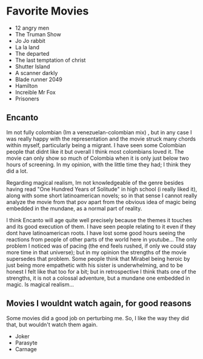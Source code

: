 
# Favorite Movies

- 12 angry men
- The Truman Show
- Jo Jo rabbit
- La la land
- The departed
- The last temptation of christ
- Shutter Island
- A scanner darkly
- Blade runner 2049
- Hamilton
- Increible Mr Fox
- Prisoners

## Encanto

Im not fully colombian (Im a venezuelan-colombian mix) , but in any case I was really happy with the representation and the movie struck many chords within myself, particularly being a migrant. I have seen some Colombian people that didnt like it but overall I think most colombians loved it. The movie can only show so much of Colombia when it is only just below two hours of screening. In my opinion, with the little time they had; I think they did a lot. 

Regarding magical realism, Im not knowledgeable of the genre besides having read "One Hundred Years of Solitude" in high school (i really liked it), along with some short latinoamerican novels; so in that sense I cannot really analyze the movie from that pov apart from the obvious idea of magic being embedded in the mundane, as a normal part of reality. 

I think Encanto will age quite well precisely because the themes it touches and its good execution of them. I have seen people relating to it even if they dont have latinoamerican roots.  I have lost some good hours seeing the reactions from people of other parts of the world here in youtube... The only problem I noticed was of pacing (the end feels rushed, if only we could stay more time in that universe); but in my opinion the strengths of the movie supersedes that problem. Some people think that Mirabel being heroic by just being more empathetic with his sister is underwhelming, and to be honest I felt like that too for a bit; but in retrospective I think thats one of the strengths, it is not a colossal adventure, but a mundane one embedded in magic. Is magical realism...

## Movies I wouldnt watch again, for good reasons

Some movies did a good job on perturbing me. So, I like the way they did that, but wouldn't watch them again.

- Joker
- Parasyte
- Carnage
